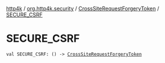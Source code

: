 [http4k](../../index.md) / [org.http4k.security](../index.md) / [CrossSiteRequestForgeryToken](index.md) / [SECURE_CSRF](./-s-e-c-u-r-e_-c-s-r-f.md)

# SECURE_CSRF

`val SECURE_CSRF: () -> `[`CrossSiteRequestForgeryToken`](index.md)